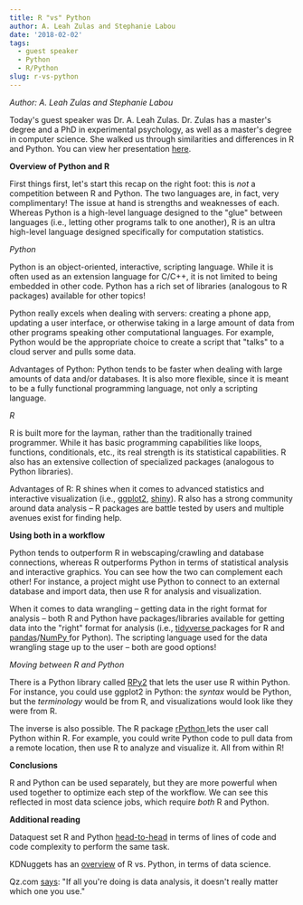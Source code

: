 ```yaml
---
title: R "vs" Python
author: A. Leah Zulas and Stephanie Labou
date: '2018-02-02'
tags:
  - guest speaker
  - Python
  - R/Python
slug: r-vs-python
---
```


_Author: A. Leah Zulas and Stephanie Labou_

Today's guest speaker was Dr. A. Leah Zulas. Dr. Zulas has a master's degree and a PhD in experimental psychology, as well as a master's degree in computer science. She walked us through similarities and differences in R and Python. You can view her presentation [here](https://prezi.com/view/D5cMP812Xi2Lpm8PqfSu/).

**Overview of Python and R**

First things first, let's start this recap on the right foot: this is _not_ a competition between R and Python. The two languages are, in fact, very complimentary! The issue at hand is strengths and weaknesses of each. Whereas Python is a high-level language designed to the "glue" between languages (i.e., letting other programs talk to one another), R is an ultra high-level language designed specifically for computation statistics.

_Python_

Python is an object-oriented, interactive, scripting language. While it is often used as an extension language for C/C++, it is not limited to being embedded in other code. Python has a rich set of libraries (analogous to R packages) available for other topics!

Python really excels when dealing with servers: creating a phone app, updating a user interface, or otherwise taking in a large amount of data from other programs speaking other computational languages. For example, Python would be the appropriate choice to create a script that "talks" to a cloud server and pulls some data.

Advantages of Python: Python tends to be faster when dealing with large amounts of data and/or databases. It is also more flexible, since it is meant to be a fully functional programming language, not only a scripting language.

_R_

R is built more for the layman, rather than the traditionally trained programmer. While it has basic programming capabilities like loops, functions, conditionals, etc., its real strength is its statistical capabilities. R also has an extensive collection of specialized packages (analogous to Python libraries).

Advantages of R: R shines when it comes to advanced statistics and interactive visualization (i.e., [ggplot2](http://ggplot2.tidyverse.org/reference/), [shiny](https://shiny.rstudio.com/)). R also has a strong community around data analysis – R packages are battle tested by users and multiple avenues exist for finding help.

**Using both in a workflow**

Python tends to outperform R in webscaping/crawling and database connections, whereas R outperforms Python in terms of statistical analysis and interactive graphics. You can see how the two can complement each other! For instance, a project might use Python to connect to an external database and import data, then use R for analysis and visualization.

When it comes to data wrangling – getting data in the right format for analysis – both R and Python have packages/libraries available for getting data into the "right" format for analysis (i.e., [tidyverse ](https://www.tidyverse.org/)packages for R and [pandas](https://pandas.pydata.org/)/[NumPy ](http://www.numpy.org/)for Python). The scripting language used for the data wrangling stage up to the user – both are good options!

_Moving between R and Python_

There is a Python library called [RPy2](https://rpy2.readthedocs.io/en/version_2.8.x/index.html) that lets the user use R within Python. For instance, you could use ggplot2 in Python: the _syntax_ would be Python, but the _terminology_ would be from R, and visualizations would look like they were from R.

The inverse is also possible. The R package [rPython ](https://cran.r-project.org/web/packages/rPython/rPython.pdf)lets the user call Python within R. For example, you could write Python code to pull data from a remote location, then use R to analyze and visualize it. All from within R!

**Conclusions**

R and Python can be used separately, but they are more powerful when used together to optimize each step of the workflow. We can see this reflected in most data science jobs, which require _both_ R and Python.

**Additional reading**

Dataquest set R and Python [head-to-head](https://www.dataquest.io/blog/python-vs-r/) in terms of lines of code and code complexity to perform the same task.

KDNuggets has an [overview](https://www.kdnuggets.com/2015/05/r-vs-python-data-science.html) of R vs. Python, in terms of data science.

Qz.com [says](https://qz.com/1063071/the-great-r-versus-python-for-data-science-debate/): "If all you're doing is data analysis, it doesn't really matter which one you use."
